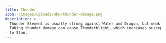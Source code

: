 ```yaml
---
title: Thunder
icon: /images/uploads/mhw-thunder-damage.png
description: >-
  Thunder Element is usually strong against Water and Dragon, but weak to Ice.
  Taking thunder damage can cause Thunderblight, which increases susceptibility
  to Stun.
---
```


